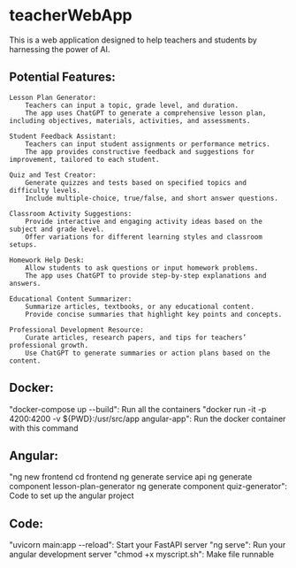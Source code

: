 # teacherWebApp

This is a web application designed to help teachers and students by harnessing the power of AI.

## Potential Features:

    Lesson Plan Generator:
        Teachers can input a topic, grade level, and duration.
        The app uses ChatGPT to generate a comprehensive lesson plan, including objectives, materials, activities, and assessments.

    Student Feedback Assistant:
        Teachers can input student assignments or performance metrics.
        The app provides constructive feedback and suggestions for improvement, tailored to each student.

    Quiz and Test Creator:
        Generate quizzes and tests based on specified topics and difficulty levels.
        Include multiple-choice, true/false, and short answer questions.

    Classroom Activity Suggestions:
        Provide interactive and engaging activity ideas based on the subject and grade level.
        Offer variations for different learning styles and classroom setups.

    Homework Help Desk:
        Allow students to ask questions or input homework problems.
        The app uses ChatGPT to provide step-by-step explanations and answers.

    Educational Content Summarizer:
        Summarize articles, textbooks, or any educational content.
        Provide concise summaries that highlight key points and concepts.

    Professional Development Resource:
        Curate articles, research papers, and tips for teachers’ professional growth.
        Use ChatGPT to generate summaries or action plans based on the content.

## Docker:

"docker-compose up --build": Run all the containers
"docker run -it -p 4200:4200 -v ${PWD}:/usr/src/app angular-app": Run the docker container with this command

## Angular:

"ng new frontend
cd frontend
ng generate service api
ng generate component lesson-plan-generator
ng generate component quiz-generator": Code to set up the angular project

## Code:

"uvicorn main:app --reload": Start your FastAPI server
"ng serve": Run your angular development server
"chmod +x myscript.sh": Make file runnable
